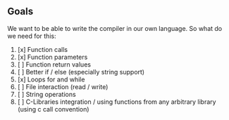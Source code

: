 ## Goals

We want to be able to write the compiler in our own language. So what do we need for this:

1. [x] Function calls
1. [x] Function parameters
1. [ ] Function return values
1. [ ] Better if / else (especially string support)
2. [x] Loops for and while
3. [ ] File interaction (read / write)
4. [ ] String operations
5. [ ] C-Libraries integration / using functions from any arbitrary library (using c call convention)